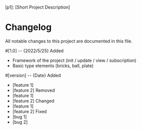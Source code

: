 [p1]: [Short Project Description]

# Changelog
All notable changes to this project are documented in this file.

#[1.0] -- {2022/5/25}
	Added

- Framework of  the project (init / update / view / subscription)
- Basic type elements (bricks, ball, plate)

#[version] -- {Date}
	Added

- [feature 1]
- [feature 2]
	Removed
- [feature 1]
- [feature 2]
	Changed
- [feature 1]
- [feature 2]
	Fixed
- [bug 1]
- [bug 2]




